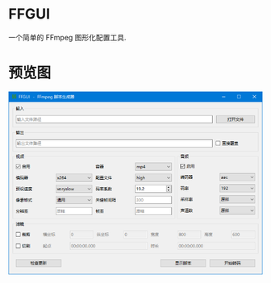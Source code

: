 
# FFGUI

一个简单的 FFmpeg 图形化配置工具.

# 预览图

![](https://github.com/lmintlcx/ffgui/raw/master/preview.png)
